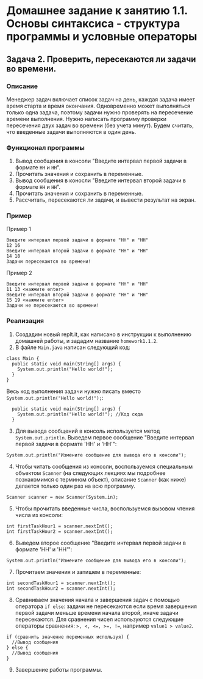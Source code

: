 # Домашнее задание к занятию 1.1. Основы синтаксиса - структура программы и условные операторы
## Задача 2. Проверить, пересекаются ли задачи во времени.

### Описание
Менеджер задач включает список задач на день, каждая задача имеет время старта и время окончания. 
Одновременно может выполняться только одна задача, поэтому задачи нужно проверять на пересечение времени выполнения.
Нужно написать программу проверки пересечения двух задач во времени (без учета минут). Будем считать, что введенные задачи выполняются в один день.

### Функционал программы
1. Вывод сообщения в консоли "Введите интервал первой задачи в формате `HH` и `HH`".
2. Прочитать значения и сохранить в переменные.
3. Вывод сообщения в коносли "Введите интервал второй задачи в формате `HH` и `HH`".
4. Прочитать значения и сохранить в переменные.
5. Рассчитать, пересекаются ли задачи, и вывести результат на экран. 

### Пример
Пример 1
```
Введите интервал первой задачи в формате "HH" и "HH"
12 16
Введите интервал второй задачи в формате "HH" и "HH"
14 18
Задачи пересекаются во времени!
```
Пример 2
```
Введите интервал первой задачи в формате "HH" и "HH"
11 13 <нажмите enter>
Введите интервал второй задачи в формате "HH" и "HH"
15 19 <нажмите enter>
Задачи не пересекаются во времени!
```

### Реализация
1. Создадим новый replt.it, как написано в инструкции к выполнению домашней работы, и зададим название `homework1.1.2`.
2. В файле `Main.java` написан следующий код:
```
class Main {
  public static void main(String[] args) {
    System.out.println("Hello world!");
  }
}
``` 
Весь код выполнения задачи нужно писать вместо `System.out.println("Hello world!");`:
```
  public static void main(String[] args) {
    System.out.println("Hello world!"); //Код сюда
  }
```
3. Для вывода сообщений в консоль используется метод `System.out.println`. Выведем первое сообщение "Введите интервал первой задачи в формате 'HH' и 'HH'":
```
System.out.println("Измените сообщение для вывода его в консоли");
```
4. Чтобы читать сообщения из консоли, воспользуемся специальным объектом `Scanner` (на следующих лекциях
мы подробнее познакомимся с термином объект), описание `Scanner` (как ниже) делается только один раз на всю программу.
```
Scanner scanner = new Scanner(System.in);
``` 
5. Чтобы прочитать введенные числа, воспользуемся вызовом чтения числа из консоли:
```
int firstTaskHour1 = scanner.nextInt();
int firstTaskHour2 = scanner.nextInt();
```
6. Выведем второе сообщение "Введите интервал первой задачи в формате 'HH' и 'HH'":
```
System.out.println("Измените сообщение для вывода его в консоли");
```
7. Прочитаем значения и запишем в переменные:
```
int secondTaskHour1 = scanner.nextInt();
int secondTaskHour2 = scanner.nextInt();
```
8. Сравниваем значения начала и завершения задач с помощью оператора `if else`:
задачи не пересекаются если время завершения первой задачи меньше времени начала второй, иначе задачи пересекаются.
Для сравнения чисел используются следующие операторы сравнения: `>, <, <=, >=, !=`, например `value1 > value2`.
```
if (сравнить значение переменных используя) {
  //Вывод сообщения
} else {
  //Вывод сообщения
}
```
9. Завершение работы программы.

